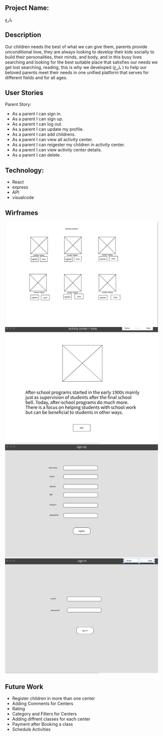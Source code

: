 ## Project Name:
بارع 

## Description
Our children needs the best of what we can give them, parents provide unconditional love, they are
always looking to develop their kids socially to build their personalities, their minds, and body, and in this
busy lives searching and looking for the best suitable place that satisfies our needs we get lost
searching, reading, this is why we developed (بارع ) to help our beloved parents meet their needs in
one unified platform that serves for different fields and for all ages.



## User Stories


Parent Story:
- As a parent I can sign in.
- As a parent I can sign up.
- As a parent I can log out.
- As a parent I can update my profile.
- As a parent I can add childrens. 
- As a parent I can view all activity center. 
- As a parent I can reigester my children in activity center. 
- As a parent I can view activity center details. 
- As a parent I can delete . 



## Technology:
- React
- express 
- API
- visualcode 

## Wirframes
![wirfreme](byyy.png)
![wirfreme](hii.png)
![wirfreme](kkkk.png)
![wirfreme](lllll.png)


## Future Work 
- Register children in more than one center 
- Adding Comments for Centers 
- Rating 
- Category and Filters for Centers
- Adding diffrent classes for each center 
- Payment after Booking a class 
- Schedule Activities 
